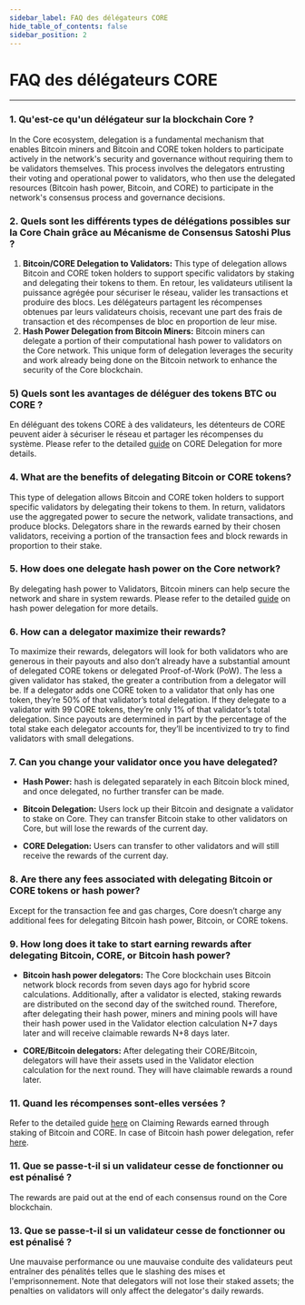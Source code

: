 ```yaml
---
sidebar_label: FAQ des délégateurs CORE
hide_table_of_contents: false
sidebar_position: 2
---
```


# FAQ des délégateurs CORE

---

### 1. Qu'est-ce qu'un délégateur sur la blockchain Core ?

In the Core ecosystem, delegation is a fundamental mechanism that enables Bitcoin miners and Bitcoin and CORE token holders to participate actively in the network's security and governance without requiring them to be validators themselves. This process involves the delegators entrusting their voting and operational power to validators, who then use the delegated resources (Bitcoin hash power, Bitcoin, and CORE) to participate in the network's consensus process and governance decisions.

### 2. Quels sont les différents types de délégations possibles sur la Core Chain grâce au Mécanisme de Consensus Satoshi Plus ?

1. **Bitcoin/CORE Delegation to Validators:** This type of delegation allows Bitcoin and CORE token holders to support specific validators by staking and delegating their tokens to them. En retour, les validateurs utilisent la puissance agrégée pour sécuriser le réseau, valider les transactions et produire des blocs. Les délégateurs partagent les récompenses obtenues par leurs validateurs choisis, recevant une part des frais de transaction et des récompenses de bloc en proportion de leur mise.
2. **Hash Power Delegation from Bitcoin Miners:** Bitcoin miners can delegate a portion of their computational hash power to validators on the Core network. This unique form of delegation leverages the security and work already being done on the Bitcoin network to enhance the security of the Core blockchain.

### 5) Quels sont les avantages de déléguer des tokens BTC ou CORE ?

En déléguant des tokens CORE à des validateurs, les détenteurs de CORE peuvent aider à sécuriser le réseau et partager les récompenses du système. Please refer to the detailed [guide](../stake-and-delegate/CORE-staking.md) on CORE Delegation for more details.

### 4. What are the benefits of delegating Bitcoin or CORE tokens?

This type of delegation allows Bitcoin and CORE token holders to support specific validators by delegating their tokens to them. In return, validators use the aggregated power to secure the network, validate transactions, and produce blocks. Delegators share in the rewards earned by their chosen validators, receiving a portion of the transaction fees and block rewards in proportion to their stake.

### 5. How does one delegate hash power on the Core network?

By delegating hash power to Validators, Bitcoin miners can help secure the network and share in system rewards. Please refer to the detailed [guide](../stake-and-delegate/delegating-hash.md) on hash power delegation for more details.

### 6. How can a delegator maximize their rewards?

To maximize their rewards, delegators will look for both validators who are generous in their payouts and also don’t already have a substantial amount of delegated CORE tokens or delegated Proof-of-Work (PoW). The less a given validator has staked, the greater a contribution from a delegator will be. If a delegator adds one CORE token to a validator that only has one token, they’re 50% of that validator’s total delegation. If they delegate to a validator with 99 CORE tokens, they’re only 1% of that validator’s total delegation. Since payouts are determined in part by the percentage of the total stake each delegator accounts for, they’ll be incentivized to try to find validators with small delegations.

### 7. Can you change your validator once you have delegated?

- **Hash Power:** hash is delegated separately in each Bitcoin block mined, and once delegated, no further transfer can be made.

- **Bitcoin Delegation:** Users lock up their Bitcoin and designate a validator to stake on Core. They can transfer Bitcoin stake to other validators on Core, but will lose the rewards of the current day.

- **CORE Delegation:** Users can transfer to other validators and will still receive the rewards of the current day.

### 8. Are there any fees associated with delegating Bitcoin or CORE tokens or hash power?

Except for the transaction fee and gas charges, Core doesn’t charge any additional fees for delegating Bitcoin hash power, Bitcoin, or CORE tokens.

### 9. How long does it take to start earning rewards after delegating Bitcoin, CORE, or Bitcoin hash power?

- **Bitcoin hash power delegators:** The Core blockchain uses Bitcoin network block records from seven days ago for hybrid score calculations. Additionally, after a validator is elected, staking rewards are distributed on the second day of the switched round. Therefore, after delegating their hash power, miners and mining pools will have their hash power used in the Validator election calculation N+7 days later and will receive claimable rewards N+8 days later.

- **CORE/Bitcoin delegators:** After delegating their CORE/Bitcoin, delegators will have their assets used in the Validator election calculation for the next round. They will have claimable rewards a round later.

### 11. Quand les récompenses sont-elles versées ?

Refer to the detailed guide [here](../stake-and-delegate/CORE-staking.md#claiming-rewards) on Claiming Rewards earned through staking of Bitcoin and CORE. In case of Bitcoin hash power delegation, refer [here](../stake-and-delegate/delegating-hash#implementation).

### 11. Que se passe-t-il si un validateur cesse de fonctionner ou est pénalisé ?

The rewards are paid out at the end of each consensus round on the Core blockchain.

### 13. Que se passe-t-il si un validateur cesse de fonctionner ou est pénalisé ?

Une mauvaise performance ou une mauvaise conduite des validateurs peut entraîner des pénalités telles que le slashing des mises et l'emprisonnement. Note that delegators will not lose their staked assets; the penalties on validators will only affect the delegator's daily rewards.